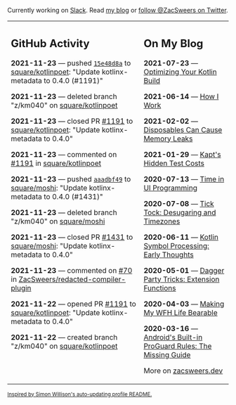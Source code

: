 Currently working on [Slack](https://slack.com/). Read [my blog](https://zacsweers.dev/) or [follow @ZacSweers on Twitter](https://twitter.com/ZacSweers).

<table><tr><td valign="top" width="60%">

## GitHub Activity
<!-- githubActivity starts -->
**2021-11-23** — pushed [`15e48d8a`](https://github.com/square/kotlinpoet/commit/15e48d8aa8f55de7b22315081ae9f2be740586d1) to [square/kotlinpoet](https://api.github.com/repos/square/kotlinpoet): "Update kotlinx-metadata to 0.4.0 (#1191)"

**2021-11-23** — deleted branch "z/km040" on [square/kotlinpoet](https://api.github.com/repos/square/kotlinpoet)

**2021-11-23** — closed PR [#1191](https://api.github.com/repos/square/kotlinpoet/pulls/1191) to [square/kotlinpoet](https://api.github.com/repos/square/kotlinpoet): "Update kotlinx-metadata to 0.4.0"

**2021-11-23** — commented on [#1191](https://github.com/square/kotlinpoet/pull/1191#issuecomment-976677730) in [square/kotlinpoet](https://api.github.com/repos/square/kotlinpoet)

**2021-11-23** — pushed [`aaadbf49`](https://github.com/square/moshi/commit/aaadbf496354c5650202377d100a9b420f0cd26e) to [square/moshi](https://api.github.com/repos/square/moshi): "Update kotlinx-metadata to 0.4.0 (#1431)"

**2021-11-23** — deleted branch "z/km040" on [square/moshi](https://api.github.com/repos/square/moshi)

**2021-11-23** — closed PR [#1431](https://api.github.com/repos/square/moshi/pulls/1431) to [square/moshi](https://api.github.com/repos/square/moshi): "Update kotlinx-metadata to 0.4.0"

**2021-11-23** — commented on [#70](https://github.com/ZacSweers/redacted-compiler-plugin/issues/70#issuecomment-976578955) in [ZacSweers/redacted-compiler-plugin](https://api.github.com/repos/ZacSweers/redacted-compiler-plugin)

**2021-11-22** — opened PR [#1191](https://api.github.com/repos/square/kotlinpoet/pulls/1191) to [square/kotlinpoet](https://api.github.com/repos/square/kotlinpoet): "Update kotlinx-metadata to 0.4.0"

**2021-11-22** — created branch "z/km040" on [square/kotlinpoet](https://api.github.com/repos/square/kotlinpoet)
<!-- githubActivity ends -->
</td><td valign="top" width="40%">

## On My Blog
<!-- blog starts -->
**2021-07-23** — [Optimizing Your Kotlin Build](https://www.zacsweers.dev/optimizing-your-kotlin-build/)

**2021-06-14** — [How I Work](https://www.zacsweers.dev/how-i-work/)

**2021-02-02** — [Disposables Can Cause Memory Leaks](https://www.zacsweers.dev/disposables-can-cause-memory-leaks/)

**2021-01-29** — [Kapt's Hidden Test Costs](https://www.zacsweers.dev/kapts-hidden-test-costs/)

**2020-07-13** — [Time in UI Programming](https://www.zacsweers.dev/time-in-ui/)

**2020-07-08** — [Tick Tock: Desugaring and Timezones](https://www.zacsweers.dev/ticktock-desugaring-timezones/)

**2020-06-11** — [Kotlin Symbol Processing: Early Thoughts](https://www.zacsweers.dev/kotlin-symbol-processor-early-thoughts/)

**2020-05-01** — [Dagger Party Tricks: Extension Functions](https://www.zacsweers.dev/dagger-party-tricks-extension-functions/)

**2020-04-03** — [Making My WFH Life Bearable](https://www.zacsweers.dev/making-wfh-life-bearable/)

**2020-03-16** — [Android's Built-in ProGuard Rules: The Missing Guide](https://www.zacsweers.dev/android-proguard-rules/)
<!-- blog ends -->
More on [zacsweers.dev](https://zacsweers.dev/)
</td></tr></table>

<sub><a href="https://simonwillison.net/2020/Jul/10/self-updating-profile-readme/">Inspired by Simon Willison's auto-updating profile README.</a></sub>